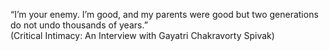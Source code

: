 “I’m your enemy. I’m good, and my parents were good but two generations do not undo thousands of years.”
<br>
(Critical Intimacy: An Interview with Gayatri Chakravorty Spivak)
